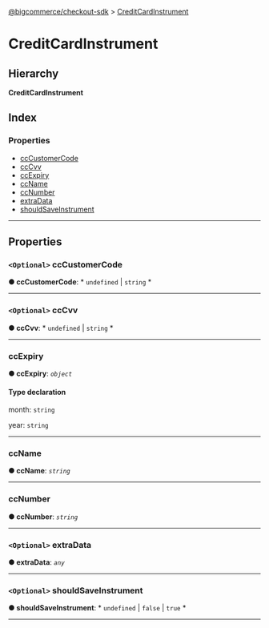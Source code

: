 [@bigcommerce/checkout-sdk](../README.md) > [CreditCardInstrument](../interfaces/creditcardinstrument.md)

# CreditCardInstrument

## Hierarchy

**CreditCardInstrument**

## Index

### Properties

* [ccCustomerCode](creditcardinstrument.md#cccustomercode)
* [ccCvv](creditcardinstrument.md#cccvv)
* [ccExpiry](creditcardinstrument.md#ccexpiry)
* [ccName](creditcardinstrument.md#ccname)
* [ccNumber](creditcardinstrument.md#ccnumber)
* [extraData](creditcardinstrument.md#extradata)
* [shouldSaveInstrument](creditcardinstrument.md#shouldsaveinstrument)

---

## Properties

<a id="cccustomercode"></a>

### `<Optional>` ccCustomerCode

**● ccCustomerCode**: * `undefined` &#124; `string`
*

___
<a id="cccvv"></a>

### `<Optional>` ccCvv

**● ccCvv**: * `undefined` &#124; `string`
*

___
<a id="ccexpiry"></a>

###  ccExpiry

**● ccExpiry**: *`object`*

#### Type declaration

 month: `string`

 year: `string`

___
<a id="ccname"></a>

###  ccName

**● ccName**: *`string`*

___
<a id="ccnumber"></a>

###  ccNumber

**● ccNumber**: *`string`*

___
<a id="extradata"></a>

### `<Optional>` extraData

**● extraData**: *`any`*

___
<a id="shouldsaveinstrument"></a>

### `<Optional>` shouldSaveInstrument

**● shouldSaveInstrument**: * `undefined` &#124; `false` &#124; `true`
*

___

